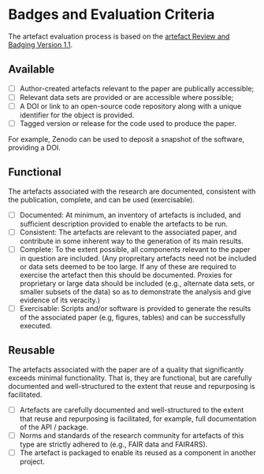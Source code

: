 # Badges and Evaluation Criteria

The artefact evaluation process is based on the [artefact Review and Badging Version 1.1](https://www.acm.org/publications/policies/artefact-review-and-badging-current).

## Available

- [ ] Author-created artefacts relevant to the paper are publically accessible;
- [ ] Relevant data sets are provided or are accessible where possible;
- [ ] A DOI or link to an open-source code repository along with a unique identifier for the object is provided.
- [ ] Tagged version or release for the code used to produce the paper.

For example, Zenodo can be used to deposit a snapshot of the software, providing a DOI.

## Functional

The artefacts associated with the research are documented, consistent with the publication, complete, and can be used (exercisable).

- [ ] Documented: At minimum, an inventory of artefacts is included, and sufficient description provided to enable the artefacts to be run.
- [ ] Consistent: The artefacts are relevant to the associated paper, and contribute in some inherent way to the generation of its main results.
- [ ] Complete: To the extent possible, all components relevant to the paper in question are included. (Any propreitary artefacts need not be included or data sets deemed to be too large. If any of these are required to exercise the artefact then this should be documented. Proxies for proprietary or large data should be included (e.g., alternate data sets, or smaller subsets of the data) so as to demonstrate the analysis and give evidence of its veracity.)
- [ ] Exercisable: Scripts and/or software is provided to generate the results of the associated paper (e.g, figures, tables) and can be successfully executed.

## Reusable

The artefacts associated with the paper are of a quality that significantly exceeds minimal functionality. That is, they are functional, but are carefully documented and well-structured to the extent that reuse and repurposing is facilitated.

- [ ] Artefacts are carefully documented and well-structured to the extent that reuse and repurposing is facilitated, for example, full documentation of the API / package.
- [ ] Norms and standards of the research community for artefacts of this type are strictly adhered to (e.g., FAIR data and FAIR4RS).
- [ ] The artefact is packaged to enable its reused as a component in another project.
